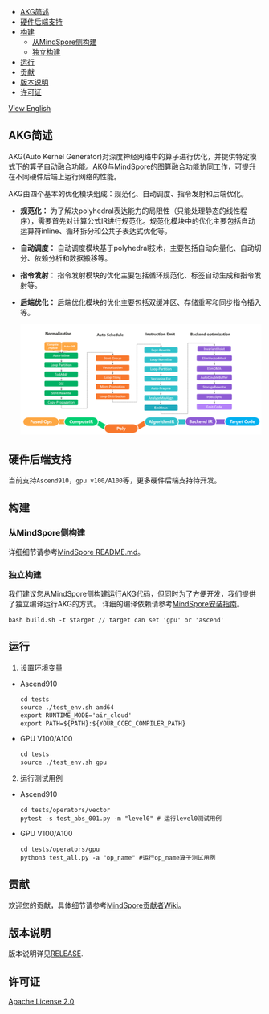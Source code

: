 - [AKG简述](#AKG简述)
- [硬件后端支持](#硬件后端支持)
- [构建](#构建)
    - [从MindSpore侧构建](#从MindSpore侧构建)
    - [独立构建](#独立构建)
- [运行](#运行)
- [贡献](#贡献)
- [版本说明](#版本说明)
- [许可证](#许可证)

[View English](./README.md)

## AKG简述
AKG(Auto Kernel Generator)对深度神经网络中的算子进行优化，并提供特定模式下的算子自动融合功能。AKG与MindSpore的图算融合功能协同工作，可提升在不同硬件后端上运行网络的性能。

AKG由四个基本的优化模块组成：规范化、自动调度、指令发射和后端优化。
- **规范化：** 为了解决polyhedral表达能力的局限性（只能处理静态的线性程序），需要首先对计算公式IR进行规范化。规范化模块中的优化主要包括自动运算符inline、循环拆分和公共子表达式优化等。
- **自动调度：** 自动调度模块基于polyhedral技术，主要包括自动向量化、自动切分、依赖分析和数据搬移等。
- **指令发射：** 指令发射模块的优化主要包括循环规范化、标签自动生成和指令发射等。
- **后端优化：** 后端优化模块的优化主要包括双缓冲区、存储重写和同步指令插入等。

  <img src="docs/akg-design.png" style="zoom:80%" div align=center/>

## 硬件后端支持
当前支持`Ascend910`，`gpu v100/A100`等，更多硬件后端支持待开发。

## 构建

### 从MindSpore侧构建
详细细节请参考[MindSpore README.md](https://gitee.com/mindspore/mindspore/blob/master/README.md)。

### 独立构建
我们建议您从MindSpore侧构建运行AKG代码，但同时为了方便开发，我们提供了独立编译运行AKG的方式。
详细的编译依赖请参考[MindSpore安装指南](https://www.mindspore.cn/install)。
  ```
  bash build.sh -t $target // target can set 'gpu' or 'ascend'
  ```

## 运行
1. 设置环境变量

- Ascend910

  ```
  cd tests
  source ./test_env.sh amd64
  export RUNTIME_MODE='air_cloud'
  export PATH=${PATH}:${YOUR_CCEC_COMPILER_PATH}
  ```

- GPU V100/A100

  ```
  cd tests
  source ./test_env.sh gpu
  ```

2. 运行测试用例

- Ascend910
  ```
  cd tests/operators/vector
  pytest -s test_abs_001.py -m "level0" # 运行level0测试用例
  ```
- GPU V100/A100
  ```
  cd tests/operators/gpu
  python3 test_all.py -a "op_name" #运行op_name算子测试用例
  ```

## 贡献

欢迎您的贡献，具体细节请参考[MindSpore贡献者Wiki](https://gitee.com/mindspore/mindspore/blob/master/CONTRIBUTING.md)。

## 版本说明

版本说明详见[RELEASE](RELEASE.md).

## 许可证

[Apache License 2.0](LICENSE)

